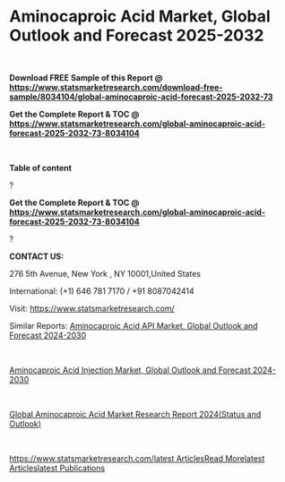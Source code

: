 <h1>Aminocaproic Acid Market, Global Outlook and Forecast 2025-2032</h1><br/><p><strong>Download FREE Sample of this Report @ <a href="https://www.statsmarketresearch.com/download-free-sample/8034104/global-aminocaproic-acid-forecast-2025-2032-73">https://www.statsmarketresearch.com/download-free-sample/8034104/global-aminocaproic-acid-forecast-2025-2032-73</a></strong></p>
 
 
 
 <div><b>Get the Complete Report & TOC @ <a href="https://www.statsmarketresearch.com/global-aminocaproic-acid-forecast-2025-2032-73-8034104">https://www.statsmarketresearch.com/global-aminocaproic-acid-forecast-2025-2032-73-8034104</a></b></div>
 
 
 
 <p><br />
 
 <b>Table of content</b></p>
 
 
 
 <p>? </p>
 
 
 
 <div><b>Get the Complete Report & TOC @ <a href="https://www.statsmarketresearch.com/global-aminocaproic-acid-forecast-2025-2032-73-8034104">https://www.statsmarketresearch.com/global-aminocaproic-acid-forecast-2025-2032-73-8034104</a></b></div>
 
 
 
 <p>? </p>
 
 
 
 <p><b>CONTACT US:</b><br />
 
 276 5th Avenue, New York , NY 10001,United States<br />
 
 International: (+1) 646 781 7170 / +91 8087042414<br />
 
 Visit: <a href="https://www.statsmarketresearch.com/">https://www.statsmarketresearch.com/</a><br />
 
 Similar Reports: <a href="https://www.statsmarketresearch.com/global-aminocaproic-acid-forecast-2025-2032-73-8034104">Aminocaproic Acid API Market, Global Outlook and Forecast 2024-2030</a><br />
 
 <br />
 
 <a href="https://www.statsmarketresearch.com/global-aminocaproic-acid-forecast-2025-2032-73-8034104">Aminocaproic Acid Injection Market, Global Outlook and Forecast 2024-2030</a><br />
 
 <br />
 
 <a href="https://www.statsmarketresearch.com/global-aminocaproic-acid-forecast-2025-2032-73-8034104">Global Aminocaproic Acid Market Research Report 2024(Status and Outlook)</a><br />
 
 <br />
 
 <a href="https://gyeongbokgung.com">https://www.statsmarketresearch.com/</a><a href="https://hallyeomaritime.com">latest Articles</a><a href="https://jingwansa.com">Read More</a><a href="https://nguoiviet.jp/">latest Articles</a><a href="https://www.intelmarketresearch.com/">latest Publications</a></p>